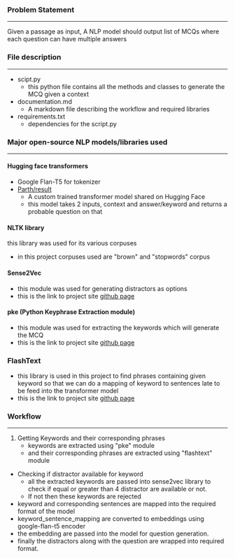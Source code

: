 
### Problem Statement
---
Given a passage as input, A NLP model should output list of MCQs where each question can have multiple answers

### File description
---
- scipt.py
	- this python file contains all the methods and classes to generate the MCQ given a context
- documentation.md
	- A markdown file describing the workflow and required libraries
- requirements.txt
	- dependencies for the script.py

### Major open-source NLP models/libraries used
----
#### Hugging face transformers
- Google Flan-T5 for tokenizer
- [Parth/result](https://huggingface.co/Parth/result)
	- A custom trained transformer model shared on Hugging Face
	- this model takes 2 inputs, context and answer/keyword and returns a probable question on that

#### NLTK library
this library was used for its various corpuses
- in this project corpuses used are "brown" and "stopwords" corpus

#### Sense2Vec
- this module was used for generating distractors as options 
- this is the link to project site [github page](https://github.com/explosion/sense2vec)

#### pke (Python Keyphrase Extraction module)
- this module was used for extracting the keywords which will generate the MCQ
- this is the link to project site [github page](https://github.com/boudinfl/pke)

### FlashText
- this library is used in this project to find phrases containing given keyword so that we can do a mapping of keyword to sentences late to be feed into the transformer model
- this is the link to project site [github page](https://github.com/vi3k6i5/flashtext)

### Workflow
---
1. Getting Keywords and their corresponding phrases
	- keywords are extracted using "pke" module
	- and their corresponding phrases are extracted using "flashtext" module
- Checking if distractor available for keyword
	- all the extracted keywords are passed into sense2vec library to check if equal or greater than 4 distractor are available or not.
	- If not then these keywords are rejected 
- keyword and corresponding sentences are mapped into the required format of the model
- keyword_sentence_mapping are converted to embeddings using google-flan-t5 encoder
- the embedding are passed into the model for question generation.
- finally the distractors along with the question are wrapped into required format.